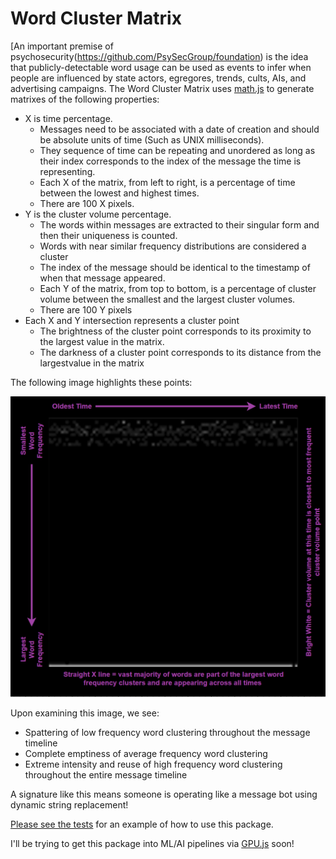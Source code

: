 # Word Cluster Matrix

[An important premise of psychosecurity(https://github.com/PsySecGroup/foundation) is the idea that publicly-detectable word usage can be used as events to infer when people are influenced by state actors, egregores, trends, cults, AIs, and advertising campaigns.  The Word Cluster Matrix uses [math.js](https://mathjs.org/docs/datatypes/matrices.html) to generate matrixes of the following properties:

* X is time percentage.  
  * Messages need to be associated with a date of creation and should be absolute units of time (Such as UNIX milliseconds).
  * They sequence of time can be repeating and unordered as long as their index corresponds to the index of the message the time is representing.
  * Each X of the matrix, from left to right, is a percentage of time between the lowest and highest times.
  * There are 100 X pixels.
* Y is the cluster volume percentage.
  * The words within messages are extracted to their singular form and then their uniqueness is counted.
  * Words with near similar frequency distributions are considered a cluster
  * The index of the message should be identical to the timestamp of when that message appeared.
  * Each Y of the matrix, from top to bottom, is a percentage of cluster volume between the smallest and the largest cluster volumes.
  * There are 100 Y pixels
* Each X and Y intersection represents a cluster point
  * The brightness of the cluster point corresponds to its proximity to the largest value in the matrix.
  * The darkness of a cluster point corresponds to its distance from the largestvalue in the matrix

The following image highlights these points:

![images/example.png](images/example.png)

Upon examining this image, we see:

* Spattering of low frequency word clustering throughout the message timeline
* Complete emptiness of average frequency word clustering
* Extreme intensity and reuse of high frequency word clustering throughout the entire message timeline

A signature like this means someone is operating like a message bot using dynamic string replacement!

[Please see the tests](tests/wordspace.js) for an example of how to use this package.

I'll be trying to get this package into ML/AI pipelines via [GPU.js](https://gpu.rocks/#/) soon!